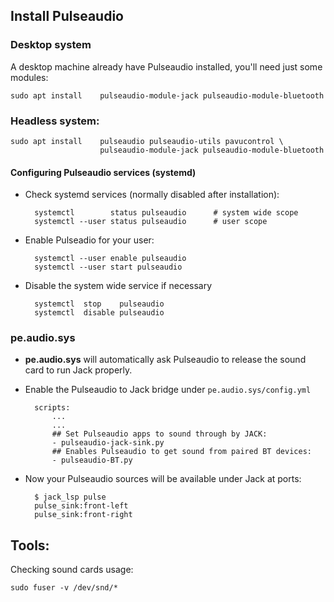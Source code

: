 
## Install Pulseaudio

### Desktop system

A desktop machine already have Pulseaudio installed, you'll need just some modules:

    sudo apt install    pulseaudio-module-jack pulseaudio-module-bluetooth

### Headless system:

    sudo apt install    pulseaudio pulseaudio-utils pavucontrol \
                        pulseaudio-module-jack pulseaudio-module-bluetooth


#### Configuring Pulseaudio services (systemd)

- Check systemd services (normally disabled after installation):

        systemctl        status pulseaudio      # system wide scope
        systemctl --user status pulseaudio      # user scope

- Enable Pulseadio for your user:

        systemctl --user enable pulseaudio
        systemctl --user start pulseaudio


- Disable the system wide service if necessary
    
        systemctl  stop    pulseaudio
        systemctl  disable pulseaudio

### pe.audio.sys

- **pe.audio.sys** will automatically ask Pulseaudio to release the sound card to run Jack properly.

- Enable the Pulseaudio to Jack bridge under `pe.audio.sys/config.yml`

        scripts:
            ...
            ...
            ## Set Pulseaudio apps to sound through by JACK:
            - pulseaudio-jack-sink.py
            ## Enables Pulseaudio to get sound from paired BT devices:
            - pulseaudio-BT.py

- Now your Pulseaudio sources will be available under Jack at ports:

        $ jack_lsp pulse
        pulse_sink:front-left
        pulse_sink:front-right


## Tools:

Checking sound cards usage:

    sudo fuser -v /dev/snd/*


